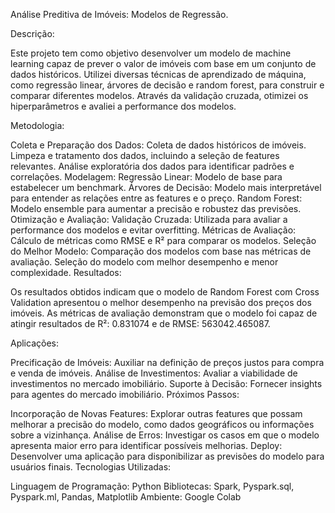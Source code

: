 Análise Preditiva de Imóveis: Modelos de Regressão.

Descrição:

Este projeto tem como objetivo desenvolver um modelo de machine learning capaz de prever o valor de imóveis com base em um conjunto de dados históricos. 
Utilizei diversas técnicas de aprendizado de máquina, como regressão linear, árvores de decisão e random forest, para construir e comparar diferentes modelos. Através da validação cruzada, 
otimizei os hiperparâmetros e avaliei a performance dos modelos.

Metodologia:

Coleta e Preparação dos Dados:
Coleta de dados históricos de imóveis.
Limpeza e tratamento dos dados, incluindo a seleção de features relevantes.
Análise exploratória dos dados para identificar padrões e correlações.
Modelagem:
Regressão Linear: Modelo de base para estabelecer um benchmark.
Árvores de Decisão: Modelo mais interpretável para entender as relações entre as features e o preço.
Random Forest: Modelo ensemble para aumentar a precisão e robustez das previsões.
Otimização e Avaliação:
Validação Cruzada: Utilizada para avaliar a performance dos modelos e evitar overfitting.
Métricas de Avaliação: Cálculo de métricas como RMSE e R² para comparar os modelos.
Seleção do Melhor Modelo:
Comparação dos modelos com base nas métricas de avaliação.
Seleção do modelo com melhor desempenho e menor complexidade.
Resultados:

Os resultados obtidos indicam que o modelo de Random Forest com Cross Validation apresentou o melhor desempenho na previsão dos preços dos imóveis. 
As métricas de avaliação demonstram que o modelo foi capaz de atingir resultados de R²: 0.831074 e de RMSE: 563042.465087.

Aplicações:

Precificação de Imóveis: Auxiliar na definição de preços justos para compra e venda de imóveis.
Análise de Investimentos: Avaliar a viabilidade de investimentos no mercado imobiliário.
Suporte à Decisão: Fornecer insights para agentes do mercado imobiliário.
Próximos Passos:

Incorporação de Novas Features: Explorar outras features que possam melhorar a precisão do modelo, como dados geográficos ou informações sobre a vizinhança.
Análise de Erros: Investigar os casos em que o modelo apresenta maior erro para identificar possíveis melhorias.
Deploy: Desenvolver uma aplicação para disponibilizar as previsões do modelo para usuários finais.
Tecnologias Utilizadas:

Linguagem de Programação: Python
Bibliotecas: Spark, Pyspark.sql, Pyspark.ml, Pandas, Matplotlib
Ambiente: Google Colab

